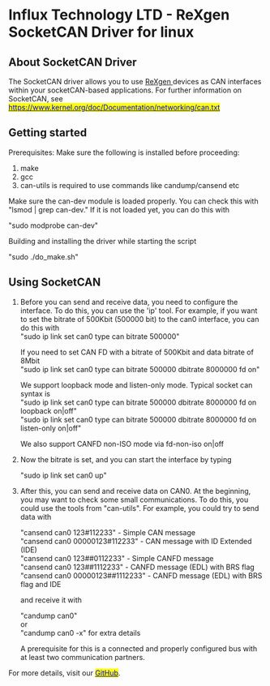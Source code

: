 # Influx Technology LTD - ReXgen SocketCAN Driver for linux

## About SocketCAN Driver

The SocketCAN driver allows you to use [ReXgen ](https://app.gitbook.com/o/HhTfJJOHHF3lfqYUgSrl/s/TCRfbN5hBLeUzIaKHbJ7/)devices as CAN interfaces within your socketCAN-based applications. For further information on SocketCAN, see [<mark style="color:blue;">https://www.kernel.org/doc/Documentation/networking/can.txt</mark>](https://www.kernel.org/doc/Documentation/networking/can.txt)&#x20;

## Getting started

Prerequisites: Make sure the following is installed before proceeding:

1. make
2. gcc
3. can-utils is required to use commands like candump/cansend etc

Make sure the can-dev module is loaded properly. You can check this with "lsmod | grep can-dev." If it is not loaded yet, you can do this with

"sudo modprobe can-dev"

Building and installing the driver while starting the script

"sudo ./do\_make.sh"

## Using SocketCAN

1.  Before you can send and receive data, you need to configure the interface. To do this, you can use the 'ip' tool. For example, if you want to set the bitrate of 500Kbit (500000 bit) to the can0 interface, you can do this with\
    "sudo ip link set can0 type can bitrate 500000"

    If you need to set CAN FD with a bitrate of 500Kbit and data bitrate of 8Mbit\
    "sudo ip link set can0 type can bitrate 500000 dbitrate 8000000 fd on"

    We support loopback mode and listen-only mode. Typical socket can syntax is\
    "sudo ip link set can0 type can bitrate 500000 dbitrate 8000000 fd on loopback on|off"\
    "sudo ip link set can0 type can bitrate 500000 dbitrate 8000000 fd on listen-only on|off"

    We also support CANFD non-ISO mode via fd-non-iso on|off
2.  Now the bitrate is set, and you can start the interface by typing

    "sudo ip link set can0 up"
3.  After this, you can send and receive data on CAN0. At the beginning, you may want to check some small communications. To do this, you could use the tools from "can-utils". For example, you could try to send data with

    "cansend can0 123#112233" - Simple CAN message\
    "cansend can0 00000123#112233" - CAN message with ID Extended (IDE)\
    "cansend can0 123##0112233" - Simple CANFD message\
    "cansend can0 123##1112233" - CANFD message (EDL) with BRS flag\
    "cansend can0 00000123##1112233" - CANFD message (EDL) with BRS flag and IDE

    and receive it with

    "candump can0"\
    or\
    "candump can0 -x" for extra details

    A prerequisite for this is a connected and properly configured bus with at least two communication partners.

For more details, visit our [<mark style="color:blue;">GitHub</mark>](https://github.com/InfluxTechnology/rexgen-socketcan).
